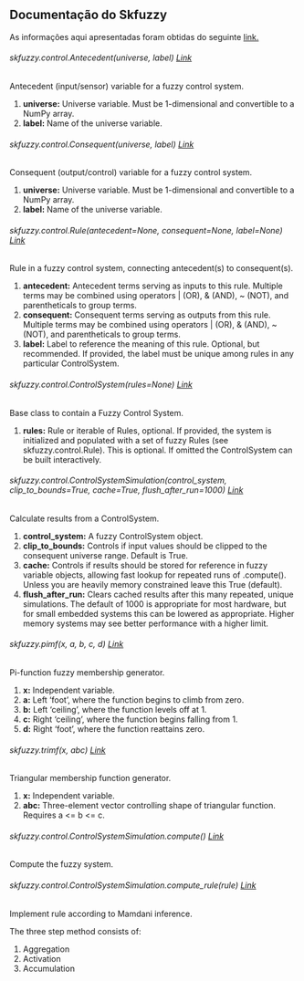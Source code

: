 ## Documentação do Skfuzzy
As informações aqui apresentadas foram obtidas do seguinte [link.](https://pythonhosted.org/scikit-fuzzy/api/api.html)

###### skfuzzy.control.Antecedent(universe, label) [Link](https://pythonhosted.org/scikit-fuzzy/api/skfuzzy.control.html#antecedent)
Antecedent (input/sensor) variable for a fuzzy control system.

1. **universe:** Universe variable. Must be 1-dimensional and convertible to a NumPy array.
2. **label:** Name of the universe variable.

###### skfuzzy.control.Consequent(universe, label) [Link](https://pythonhosted.org/scikit-fuzzy/api/skfuzzy.control.html#consequent)
Consequent (output/control) variable for a fuzzy control system.

1. **universe:** Universe variable. Must be 1-dimensional and convertible to a NumPy array.
2. **label:** Name of the universe variable.

###### skfuzzy.control.Rule(antecedent=None, consequent=None, label=None) [Link](https://pythonhosted.org/scikit-fuzzy/api/skfuzzy.control.html#rule)
Rule in a fuzzy control system, connecting antecedent(s) to consequent(s).

1. **antecedent:** Antecedent terms serving as inputs to this rule. Multiple terms may be combined using operators | (OR), & (AND), ~ (NOT), and parentheticals to group terms.
2. **consequent:** Consequent terms serving as outputs from this rule. Multiple terms may be combined using operators | (OR), & (AND), ~ (NOT), and parentheticals to group terms.
3. **label:** Label to reference the meaning of this rule. Optional, but recommended. If provided, the label must be unique among rules in any particular ControlSystem.

###### skfuzzy.control.ControlSystem(rules=None) [Link](https://pythonhosted.org/scikit-fuzzy/api/skfuzzy.control.html#controlsystem)
Base class to contain a Fuzzy Control System.

1. **rules:** Rule or iterable of Rules, optional. If provided, the system is initialized and populated with a set of fuzzy Rules (see skfuzzy.control.Rule). This is optional. If omitted the ControlSystem can be built interactively.

###### skfuzzy.control.ControlSystemSimulation(control_system, clip_to_bounds=True, cache=True, flush_after_run=1000) [Link](https://pythonhosted.org/scikit-fuzzy/api/skfuzzy.control.html#controlsystemsimulation)
Calculate results from a ControlSystem.

1. **control_system:** A fuzzy ControlSystem object.
2. **clip_to_bounds:** Controls if input values should be clipped to the consequent universe range. Default is True.
3. **cache:** Controls if results should be stored for reference in fuzzy variable objects, allowing fast lookup for repeated runs of .compute(). Unless you are heavily memory constrained leave this True (default). 
4. **flush_after_run:** Clears cached results after this many repeated, unique simulations. The default of 1000 is appropriate for most hardware, but for small embedded systems this can be lowered as appropriate. Higher memory systems may see better performance with a higher limit.

###### skfuzzy.pimf(x, a, b, c, d) [Link](https://pythonhosted.org/scikit-fuzzy/api/skfuzzy.html#pimf)
Pi-function fuzzy membership generator.

1. **x:** Independent variable.
2. **a:** Left ‘foot’, where the function begins to climb from zero.
3. **b:** Left ‘ceiling’, where the function levels off at 1.
4. **c:** Right ‘ceiling’, where the function begins falling from 1.
5.  **d:** Right ‘foot’, where the function reattains zero.

###### skfuzzy.trimf(x, abc) [Link](https://pythonhosted.org/scikit-fuzzy/api/skfuzzy.html#trimf)
Triangular membership function generator.

1. **x:** Independent variable.
2. **abc:** Three-element vector controlling shape of triangular function. Requires a <= b <= c.


###### skfuzzy.control.ControlSystemSimulation.compute() [Link](https://pythonhosted.org/scikit-fuzzy/api/skfuzzy.control.html#controlsystemsimulation)
Compute the fuzzy system.

###### skfuzzy.control.ControlSystemSimulation.compute_rule(rule) [Link](https://pythonhosted.org/scikit-fuzzy/api/skfuzzy.control.html#controlsystemsimulation)

Implement rule according to Mamdani inference.

The three step method consists of:

1. Aggregation
2. Activation
3. Accumulation